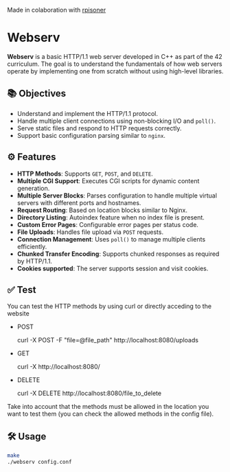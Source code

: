 Made in colaboration with [rpisoner](https://github.com/rpisoner)

# Webserv

**Webserv** is a basic HTTP/1.1 web server developed in C++ as part of the 42 curriculum. The goal is to understand the fundamentals of how web servers operate by implementing one from scratch without using high-level libraries.

## 📚 Objectives

- Understand and implement the HTTP/1.1 protocol.
- Handle multiple client connections using non-blocking I/O and `poll()`.
- Serve static files and respond to HTTP requests correctly.
- Support basic configuration parsing similar to `nginx`.

## ⚙️ Features

- **HTTP Methods**: Supports `GET`, `POST`, and `DELETE`.
- **Multiple CGI Support**: Executes CGI scripts for dynamic content generation.
- **Multiple Server Blocks**: Parses configuration to handle multiple virtual servers with different ports and hostnames.
- **Request Routing**: Based on location blocks similar to Nginx.
- **Directory Listing**: Autoindex feature when no index file is present.
- **Custom Error Pages**: Configurable error pages per status code.
- **File Uploads**: Handles file upload via `POST` requests.
- **Connection Management**: Uses `poll()` to manage multiple clients efficiently.
- **Chunked Transfer Encoding**: Supports chunked responses as required by HTTP/1.1.
- **Cookies supported**: The server supports session and visit cookies.

## ✅ Test
You can test the HTTP methods by using curl or directly acceding to the website
- POST

  curl -X POST -F "file=@file_path" http://localhost:8080/uploads
- GET

  curl -X http://localhost:8080/
- DELETE

  curl -X DELETE http://localhost:8080/file_to_delete

Take into account that the methods must be allowed in the location you want to test them (you can check the allowed methods in the config file).
## 🛠️ Usage

```bash
make
./webserv config.conf
